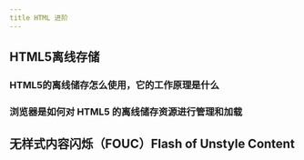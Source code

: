 ```yaml
---
title HTML 进阶
---
```


## HTML5离线存储

### HTML5的离线储存怎么使用，它的工作原理是什么

### 浏览器是如何对 HTML5 的离线储存资源进行管理和加载

## 无样式内容闪烁（FOUC）Flash of Unstyle Content

